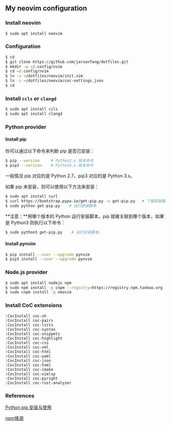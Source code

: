 ## My neovim configuration

### Install neovim

```bash
$ sudo apt install neovim
```

### Configuration

```bash
$ cd
$ git clone https://github.com/jarsonfang/dotfiles.git
$ mkdir -p ~/.config/nvim
$ cd ~/.config/nvim
$ ln -s ~/dotfiles/neovim/init.vim
$ ln -s ~/dotfiles/neovim/coc-settings.json
$ cd
```

### Install `ccls` or `clangd`

```bash
$ sudo apt install ccls
$ sudo apt install clangd
```

### Python provider

#### Install pip

你可以通过以下命令来判断 pip 是否已安装：

```bash
$ pip --version     # Python2.x 版本命令
$ pip3 --version    # Python3.x 版本命令
```

一般情况 pip 对应的是 Python 2.7，pip3 对应的是 Python 3.x。

如果 pip 未安装，则可以使用以下方法来安装：

```bash
$ sudo apt install curl
$ curl https://bootstrap.pypa.io/get-pip.py -o get-pip.py   # 下载安装脚本
$ sudo python get-pip.py    # 运行安装脚本
```

**注意：**用哪个版本的 Python 运行安装脚本，pip 就被关联到哪个版本，如果是 Python3 则执行以下命令：

```bash
$ sudo python3 get-pip.py    # 运行安装脚本。
```

#### Install pynvim

```bash
$ pip install --user --upgrade pynvim
$ pip3 install --user --upgrade pynvim
```

### Node.js provider

```bash
$ sudo apt install nodejs npm
$ sudo npm install -g cnpm --registry=https://registry.npm.taobao.org
$ sudo cnpm install -g neovim
```

### Install CoC extensions

```
:CocInstall coc-sh
:CocInstall coc-pairs
:CocInstall coc-lists
:CocInstall coc-syntax
:CocInstall coc-snippets
:CocInstall coc-highlight
:CocInstall coc-css
:CocInstall coc-xml
:CocInstall coc-html
:CocInstall coc-yaml
:CocInstall coc-json
:CocInstall coc-toml
:CocInstall coc-cmake
:CocInstall coc-vimlsp
:CocInstall coc-pyright
:CocInstall coc-rust-analyzer
```

### References

[Python pip 安装与使用](https://www.runoob.com/w3cnote/python-pip-install-usage.html)

[npm换源](https://www.jianshu.com/p/0deb70e6f395)
